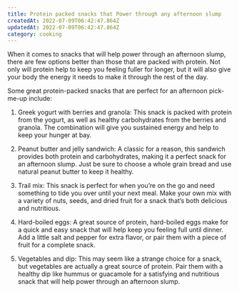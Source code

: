 ```yaml
---
title: Protein packed snacks that Power through any afternoon slump
createdAt: 2022-07-09T06:42:47.864Z
updatedAt: 2022-07-09T06:42:47.864Z
category: cooking
---
```


When it comes to snacks that will help power through an afternoon slump, there are few options better than those that are packed with protein. Not only will protein help to keep you feeling fuller for longer, but it will also give your body the energy it needs to make it through the rest of the day.

Some great protein-packed snacks that are perfect for an afternoon pick-me-up include:

1. Greek yogurt with berries and granola: This snack is packed with protein from the yogurt, as well as healthy carbohydrates from the berries and granola. The combination will give you sustained energy and help to keep your hunger at bay.

2. Peanut butter and jelly sandwich: A classic for a reason, this sandwich provides both protein and carbohydrates, making it a perfect snack for an afternoon slump. Just be sure to choose a whole grain bread and use natural peanut butter to keep it healthy.

3. Trail mix: This snack is perfect for when you’re on the go and need something to tide you over until your next meal. Make your own mix with a variety of nuts, seeds, and dried fruit for a snack that’s both delicious and nutritious.

4. Hard-boiled eggs: A great source of protein, hard-boiled eggs make for a quick and easy snack that will help keep you feeling full until dinner. Add a little salt and pepper for extra flavor, or pair them with a piece of fruit for a complete snack.

5. Vegetables and dip: This may seem like a strange choice for a snack, but vegetables are actually a great source of protein. Pair them with a healthy dip like hummus or guacamole for a satisfying and nutritious snack that will help power through an afternoon slump.
